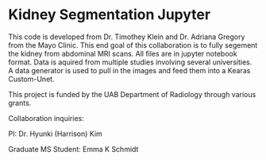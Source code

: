 # Kidney Segmentation Jupyter
 This code is developed from Dr. Timothey Klein and Dr. Adriana Gregory from the Mayo Clinic.
 This end goal of this collaboration is to fully segement the kidney from abdominal MRI scans. All files are in jupyter notebook format. Data is aquired from multiple studies involving several universities. A data generator is used to pull in the images and feed them into a Kearas Custom-Unet. 
 
 This project is funded by the UAB Department of Radiology through various grants.
 
 
 Collaboration inquiries: 
 
 PI: Dr. Hyunki (Harrison) Kim
 
 Graduate MS Student: Emma K Schmidt
